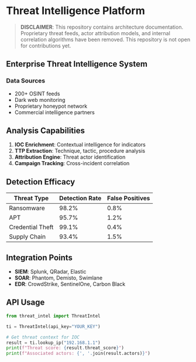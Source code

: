 # Threat Intelligence Platform

> **DISCLAIMER**: This repository contains architecture documentation. Proprietary threat feeds, actor attribution models, and internal correlation algorithms have been removed. This repository is not open for contributions yet.

## Enterprise Threat Intelligence System

### Data Sources
- 200+ OSINT feeds
- Dark web monitoring
- Proprietary honeypot network
- Commercial intelligence partners

## Analysis Capabilities
1. **IOC Enrichment**: Contextual intelligence for indicators
2. **TTP Extraction**: Technique, tactic, procedure analysis
3. **Attribution Engine**: Threat actor identification
4. **Campaign Tracking**: Cross-incident correlation

## Detection Efficacy
| Threat Type | Detection Rate | False Positives |
|-------------|----------------|-----------------|
| Ransomware | 98.2% | 0.8% |
| APT | 95.7% | 1.2% |
| Credential Theft | 99.1% | 0.4% |
| Supply Chain | 93.4% | 1.5% |

## Integration Points
- **SIEM**: Splunk, QRadar, Elastic
- **SOAR**: Phantom, Demisto, Swimlane
- **EDR**: CrowdStrike, SentinelOne, Carbon Black

## API Usage
```python
from threat_intel import ThreatIntel

ti = ThreatIntel(api_key="YOUR_KEY")

# Get threat context for IOC
result = ti.lookup_ip("192.168.1.1")
print(f"Threat score: {result.threat_score}")
print(f"Associated actors: {', '.join(result.actors)}")
```